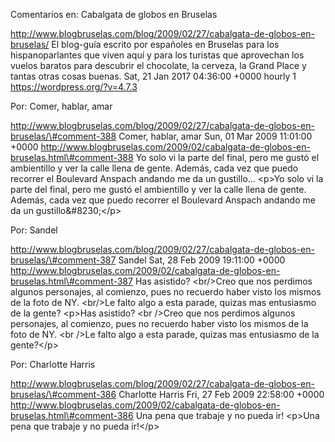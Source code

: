 Comentarios en: Cabalgata de globos en Bruselas

http://www.blogbruselas.com/blog/2009/02/27/cabalgata-de-globos-en-bruselas/
El blog-guía escrito por españoles en Bruselas para los hispanoparlantes
que viven aquí y para los turistas que aprovechan los vuelos baratos
para descubrir el chocolate, la cerveza, la Grand Place y tantas otras
cosas buenas. Sat, 21 Jan 2017 04:36:00 +0000 hourly 1
https://wordpress.org/?v=4.7.3

Por: Comer, hablar, amar

http://www.blogbruselas.com/blog/2009/02/27/cabalgata-de-globos-en-bruselas/\#comment-388
Comer, hablar, amar Sun, 01 Mar 2009 11:01:00 +0000
http://www.blogbruselas.com/2009/02/cabalgata-de-globos-en-bruselas.html\#comment-388
Yo solo vi la parte del final, pero me gustó el ambientillo y ver la
calle llena de gente. Además, cada vez que puedo recorrer el Boulevard
Anspach andando me da un gustillo\... \<p\>Yo solo vi la parte del
final, pero me gustó el ambientillo y ver la calle llena de gente.
Además, cada vez que puedo recorrer el Boulevard Anspach andando me da
un gustillo&\#8230;\</p\>

Por: Sandel

http://www.blogbruselas.com/blog/2009/02/27/cabalgata-de-globos-en-bruselas/\#comment-387
Sandel Sat, 28 Feb 2009 19:11:00 +0000
http://www.blogbruselas.com/2009/02/cabalgata-de-globos-en-bruselas.html\#comment-387
Has asistido? &lt;br/&gt;Creo que nos perdimos algunos personajes, al
comienzo, pues no recuerdo haber visto los mismos de la foto de NY.
&lt;br/&gt;Le falto algo a esta parade, quizas mas entusiasmo de la
gente? \<p\>Has asistido? \<br /\>Creo que nos perdimos algunos
personajes, al comienzo, pues no recuerdo haber visto los mismos de la
foto de NY. \<br /\>Le falto algo a esta parade, quizas mas entusiasmo
de la gente?\</p\>

Por: Charlotte Harris

http://www.blogbruselas.com/blog/2009/02/27/cabalgata-de-globos-en-bruselas/\#comment-386
Charlotte Harris Fri, 27 Feb 2009 22:58:00 +0000
http://www.blogbruselas.com/2009/02/cabalgata-de-globos-en-bruselas.html\#comment-386
Una pena que trabaje y no pueda ir! \<p\>Una pena que trabaje y no pueda
ir!\</p\>
